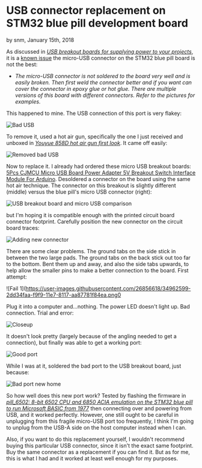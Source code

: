 # USB connector replacement on STM32 blue pill development board

by snm, January 15th, 2018

As discussed in *[USB breakout boards for supplying power to your projects](https://satoshinm.github.io/blog/180108_usb_power_usb_breakout_boards_for_supplying_power_to_your_projects.html)*, it is a [known issue](http://wiki.stm32duino.com/index.php?title=Blue_Pill#Known_issues) the micro-USB connector on the STM32 blue pill board is not the best:

* *The micro-USB connector is not soldered to the board very well and is easily broken. Then first weld the connector better and if you want can cover the connector in epoxy glue or hot glue. There are multiple versions of this board with different connectors. Refer to the pictures for examples.*

This happened to mine. The USB connection of this port is very flakey:

![Bad USB](https://user-images.githubusercontent.com/26856618/34962288-f52ca99a-f9f7-11e7-8911-175ecfaa769f.png)

To remove it, used a hot air gun, specifically the one I just received and unboxed in *[Youyue 858D hot air gun first look](https://satoshinm.github.io/blog/180114_hotair_youyue_858d_hot_air_gun_first_look.html)*. It came off easily:

![Removed bad USB](https://user-images.githubusercontent.com/26856618/34962324-0dae2174-f9f8-11e7-92a1-149cc951e811.png)

Now to replace it. I already had ordered these micro USB breakout boards: [5Pcs CJMCU Micro USB Board Power Adapter 5V Breakout Switch Interface Module For Arduino](https://www.aliexpress.com/item/5Pcs-CJMCU-Micro-USB-Board-Power-Adapter-5V-Breakout-Switch-Interface-Module-For-Arduino/32838024725.html). Desoldered a connector on the board using the same hot air technique. The connector on this breakout is slightly different (middle) versus the blue pill's micro USB connector (right):

![USB breakout board and micro USB comparison](https://user-images.githubusercontent.com/26856618/34962432-72848052-f9f8-11e7-8b01-5805921370ea.png)

but I'm hoping it is compatible enough with the printed circuit board connector footprint. Carefully position the new connector on the circuit board traces:

![Adding new connector](https://user-images.githubusercontent.com/26856618/34962486-b56114a8-f9f8-11e7-8ed6-bafa25ff94d9.png)

There are some clear problems. The ground tabs on the side stick in between the two large pads. The ground tabs on the back stick out too far to the bottom. Bent them up and away, and also the side tabs upwards, to help allow the smaller pins to make a better connection to the board. First attempt:

![Fail 1](https://user-images.githubusercontent.com/26856618/34962599-2dd34faa-f9f9-11e7-8117-aa87781f84ea.png0

Plug it into a computer and...nothing. The power LED doesn't light up. Bad connection. Trial and error:

![Closeup](https://user-images.githubusercontent.com/26856618/34962618-51b65e62-f9f9-11e7-8891-ca8a3f310878.png)

It doesn't look pretty (largely because of the angling needed to get a connection), but finally was able to get a working port:

![Good port](https://user-images.githubusercontent.com/26856618/34962646-7732a4e8-f9f9-11e7-86f9-31553e2f4785.png)

While I was at it, soldered the bad port to the USB breakout board, just because:

![Bad port new home](https://user-images.githubusercontent.com/26856618/34962679-9f05a9f2-f9f9-11e7-920e-4568f9e8cebc.png)

So how well does this new port work? Tested by flashing the firmware in *[pill_6502: 8-bit 6502 CPU and 6850 ACIA emulation on the STM32 blue pill to run Microsoft BASIC from 1977](https://satoshinm.github.io/blog/180113_stm32_6502_pill_6502_8_bit_6502_cpu_and_6850_acia_emulation_on_the_stm32_blue_pill_to_run_microsoft_basic_from_1977.html)* then connecting over and powering from USB, and it worked perfectly. However, one still ought to be careful in unplugging from this fragile micro-USB port too frequently, I think I'm going to unplug from the USB-A side on the host computer instead when I can.

Also, if you want to do this replacement yourself, I wouldn't recommend buying this particular USB connector, since it isn't the exact same footprint. Buy the same connector as a replacement if you can find it. But as for me, this is what I had and it worked at least well enough for my purposes. 